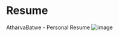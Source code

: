 # Resume
AtharvaBatwe - Personal Resume
![image](https://user-images.githubusercontent.com/78066962/227434115-5ceeb1f6-0dec-4595-be22-c556cfad2ebb.png)
